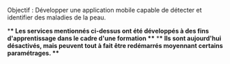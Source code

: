 Objectif : Développer une application mobile capable de détecter et identifier des maladies de la peau.

\***\* Les services mentionnés ci-dessus ont été développés à des fins d'apprentissage dans le cadre d'une formation \*\*** \***\* Ils sont aujourd'hui désactivés, mais peuvent tout à fait être redémarrés moyennant certains paramétrages. \*\***
